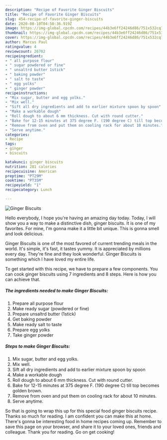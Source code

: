 ```yaml
---
description: "Recipe of Favorite Ginger Biscuits"
title: "Recipe of Favorite Ginger Biscuits"
slug: 454-recipe-of-favorite-ginger-biscuits
date: 2020-08-10T04:50:36.919Z
image: https://img-global.cpcdn.com/recipes/44b3e6ff24246d86/751x532cq70/ginger-biscuits-recipe-main-photo.jpg
thumbnail: https://img-global.cpcdn.com/recipes/44b3e6ff24246d86/751x532cq70/ginger-biscuits-recipe-main-photo.jpg
cover: https://img-global.cpcdn.com/recipes/44b3e6ff24246d86/751x532cq70/ginger-biscuits-recipe-main-photo.jpg
author: Marcus Paul
ratingvalue: 4
reviewcount: 26702
recipeingredient:
- " all purpose flour"
- " sugar powdered or fine"
- " unsaltrd butter 1stick"
- " baking powder"
- " salt to taste"
- " egg yolks"
- " ginger powder"
recipeinstructions:
- "Mix sugar, butter and egg yolks."
- "Mix well."
- "Sift all dry ingredients and add to earlier mixture spoon by spoon"
- "Make a workable dough"
- "Roll dough to about 6 mm thickness. Cut with round cutter."
- "Bake for 12-15 minutes at 375 degree F. (190 degree C) till top becomes golden brown."
- "Remove from oven and put them on cooling rack for about 10 minutes."
- "Serve anytime."
categories:
- Recipe
tags:
- ginger
- biscuits

katakunci: ginger biscuits 
nutrition: 281 calories
recipecuisine: American
preptime: "PT29M"
cooktime: "PT35M"
recipeyield: "1"
recipecategory: Lunch

---
```



![Ginger Biscuits](https://img-global.cpcdn.com/recipes/44b3e6ff24246d86/751x532cq70/ginger-biscuits-recipe-main-photo.jpg)

Hello everybody, I hope you're having an amazing day today. Today, I will show you a way to make a distinctive dish, ginger biscuits. It is one of my favorites. For mine, I'm gonna make it a little bit unique. This is gonna smell and look delicious.

Ginger Biscuits is one of the most favored of current trending meals in the world. It's simple, it's fast, it tastes yummy. It is appreciated by millions every day. They're fine and they look wonderful. Ginger Biscuits is something which I have loved my entire life.




To get started with this recipe, we have to prepare a few components. You can cook ginger biscuits using 7 ingredients and 8 steps. Here is how you can achieve that.

<!--inarticleads1-->

##### The ingredients needed to make Ginger Biscuits:

1. Prepare  all purpose flour
1. Make ready  sugar (powdered or fine)
1. Prepare  unsaltrd butter (1stick)
1. Get  baking powder
1. Make ready  salt to taste
1. Prepare  egg yolks
1. Take  ginger powder




<!--inarticleads2-->

##### Steps to make Ginger Biscuits:

1. Mix sugar, butter and egg yolks.
1. Mix well.
1. Sift all dry ingredients and add to earlier mixture spoon by spoon
1. Make a workable dough
1. Roll dough to about 6 mm thickness. Cut with round cutter.
1. Bake for 12-15 minutes at 375 degree F. (190 degree C) till top becomes golden brown.
1. Remove from oven and put them on cooling rack for about 10 minutes.
1. Serve anytime.




So that is going to wrap this up for this special food ginger biscuits recipe. Thanks so much for reading. I am confident you can make this at home. There's gonna be interesting food in home recipes coming up. Remember to save this page on your browser, and share it to your loved ones, friends and colleague. Thank you for reading. Go on get cooking!
